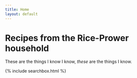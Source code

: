 ```yaml
---
title: Home
layout: default
---
```

# Recipes from the Rice-Prower household

These are the things I know I know, *these* are the things I know.

{% include searchbox.html %}

